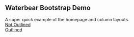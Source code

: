 ## Waterbear Bootstrap Demo
A super quick example of the homepage and column layouts.
<br>
[Not Outlined](https://curious-toad.github.io/project-mockups/waterbear/waterbear-bootstrap-demo.html)
<br>
[Outlined](https://curious-toad.github.io/project-mockups/waterbear/waterbear-bootstrap-demo-outlined.html)
